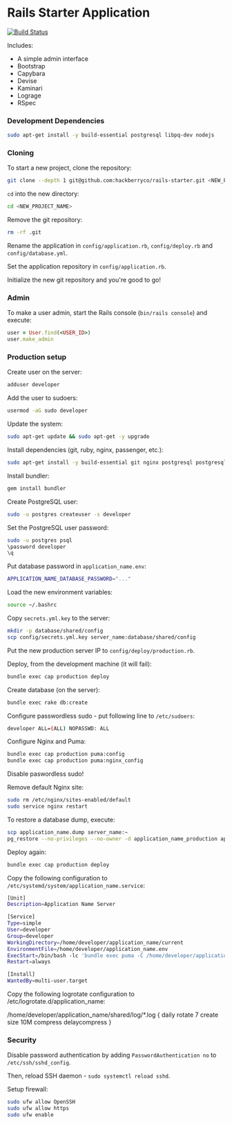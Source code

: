 # Rails Starter Application

[![Build Status](https://semaphoreci.com/api/v1/strika/rails-starter/branches/master/badge.svg)](https://semaphoreci.com/strika/rails-starter)

Includes:

- A simple admin interface
- Bootstrap
- Capybara
- Devise
- Kaminari
- Lograge
- RSpec

### Development Dependencies

```bash
sudo apt-get install -y build-essential postgresql libpq-dev nodejs
```

### Cloning

To start a new project, clone the repository:

```bash
git clone --depth 1 git@github.com:hackberryco/rails-starter.git <NEW_PROJECT_NAME>
```

`cd` into the new directory:

```bash
cd <NEW_PROJECT_NAME>
```

Remove the git repository:

```bash
rm -rf .git
```

Rename the application in `config/application.rb`, `config/deploy.rb` and
`config/database.yml`.

Set the application repository in `config/application.rb`.

Initialize the new git repository and you're good to go!

### Admin

To make a user admin, start the Rails console (`bin/rails console`) and execute:

```ruby
user = User.find(<USER_ID>)
user.make_admin
```

### Production setup

Create user on the server:

```bash
adduser developer
```

Add the user to sudoers:

```bash
usermod -aG sudo developer
```

Update the system:

```bash
sudo apt-get update && sudo apt-get -y upgrade
```

Install dependencies (git, ruby, nginx, passenger, etc.):

```bash
sudo apt-get install -y build-essential git nginx postgresql postgresql-contrib libpq-dev nodejs htop
```

Install bundler:

```bash
gem install bundler
```

Create PostgreSQL user:

```bash
sudo -u postgres createuser -s developer
```

Set the PostgreSQL user password:

```bash
sudo -u postgres psql
\password developer
\q
```

Put database password in `application_name.env`:

```bash
APPLICATION_NAME_DATABASE_PASSWORD="..."
```

Load the new environment variables:

```bash
source ~/.bashrc
```

Copy `secrets.yml.key` to the server:

```bash
mkdir -p database/shared/config
scp config/secrets.yml.key server_name:database/shared/config
```

Put the new production server IP to `config/deploy/production.rb`.

Deploy, from the development machine (it will fail):

```bash
bundle exec cap production deploy
```

Create database (on the server):

```bash
bundle exec rake db:create
```

Configure passwordless sudo - put following line to `/etc/sudoers`:

```bash
developer ALL=(ALL) NOPASSWD: ALL
```

Configure Nginx and Puma:

```bash
bundle exec cap production puma:config
bundle exec cap production puma:nginx_config
```

Disable paswordless sudo!

Remove default Nginx site:

```bash
sudo rm /etc/nginx/sites-enabled/default
sudo service nginx restart
```

To restore a database dump, execute:

```bash
scp application_name.dump server_name:~
pg_restore --no-privileges --no-owner -d application_name_production application_name.dump
```

Deploy again:

```bash
bundle exec cap production deploy
```

Copy the following configuration to `/etc/systemd/system/application_name.service`:

```bash
[Unit]
Description=Application Name Server

[Service]
Type=simple
User=developer
Group=developer
WorkingDirectory=/home/developer/application_name/current
EnvironmentFile=/home/developer/application_name.env
ExecStart=/bin/bash -lc 'bundle exec puma -C /home/developer/application_name/shared/puma.rb'
Restart=always

[Install]
WantedBy=multi-user.target
```

Copy the following logrotate configuration to /etc/logrotate.d/application_name:

/home/developer/application_name/shared/log/*.log {
  daily
  rotate 7
  create
  size 10M
  compress
  delaycompress
}


### Security

Disable password authentication by adding `PasswordAuthentication no` to
`/etc/ssh/sshd_config`.

Then, reload SSH daemon - `sudo systemctl reload sshd`.

Setup firewall:

```bash
sudo ufw allow OpenSSH
sudo ufw allow https
sudo ufw enable
```
